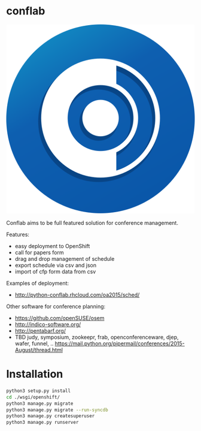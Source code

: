 # conflab

![Confla](logo/confla_icon_BLUE.png?raw=true "Confla")

Conflab aims to be full featured solution for conference management. 

Features:
- easy deployment to OpenShift
- call for papers form
- drag and drop management of schedule 
- export schedule via csv and json
- import of cfp form data from csv


Examples of deployment:
- http://python-conflab.rhcloud.com/oa2015/sched/

Other software for conference planning:
- https://github.com/openSUSE/osem
- http://indico-software.org/
- http://pentabarf.org/
- TBD judy, symposium, zookeepr, frab, openconferenceware, djep, wafer, funnel, .. https://mail.python.org/pipermail/conferences/2015-August/thread.html

# Installation
```bash
python3 setup.py install
cd ./wsgi/openshift/
python3 manage.py migrate
python3 manage.py migrate --run-syncdb
python3 manage.py createsuperuser
python3 manage.py runserver
```

